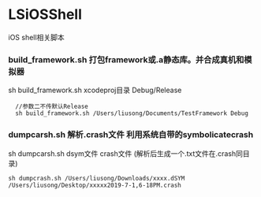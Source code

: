# LSiOSShell
iOS shell相关脚本
### build_framework.sh 打包framework或.a静态库。并合成真机和模拟器
sh build_framework.sh xcodeproj目录 Debug/Release
```
  //参数二不传默认Release
  sh build_framework.sh /Users/liusong/Documents/TestFramework Debug
```

### dumpcarsh.sh 解析.crash文件 利用系统自带的symbolicatecrash
sh dumpcarsh.sh dsym文件   crash文件 (解析后生成一个.txt文件在.crash同目录)
```
sh dumpcrash.sh /Users/liusong/Downloads/xxxx.dSYM /Users/liusong/Desktop/xxxxx2019-7-1,6-18PM.crash
```
